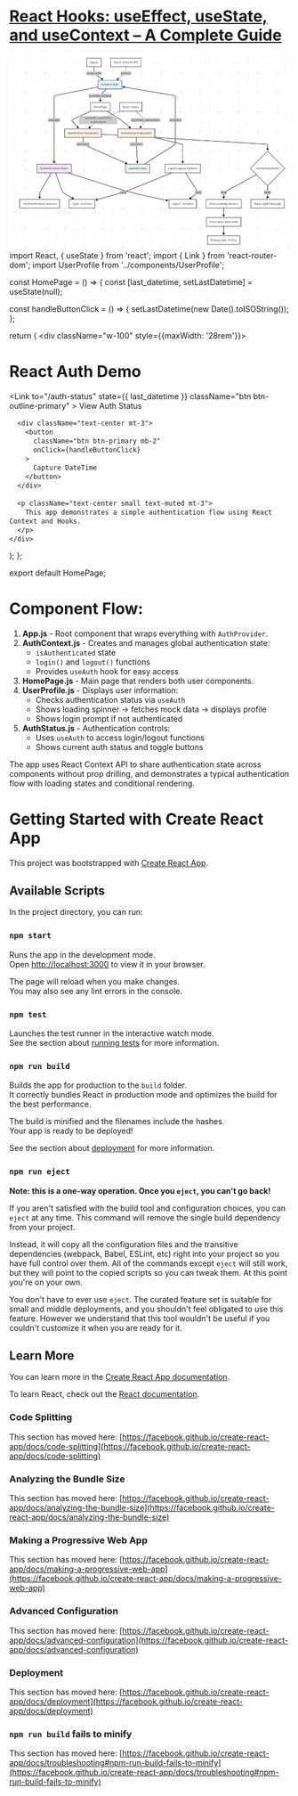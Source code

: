 


# [React Hooks: useEffect, useState, and useContext – A Complete Guide](https://www.freecodecamp.org/news/react-hooks-useeffect-usestate-and-usecontext/)

![App Screenshot](./Picture1.png)import React, { useState } from 'react';
import { Link } from 'react-router-dom';
import UserProfile from '../components/UserProfile';

const HomePage = () => {
  const [last_datetime, setLastDatetime] = useState(null);

  const handleButtonClick = () => {
    setLastDatetime(new Date().toISOString());
  };

  return (
    <div className="w-100" style={{maxWidth: '28rem'}}>
      <h1 className="h3 fw-bold text-center text-dark mb-4">React Auth Demo</h1>
      <div className="bg-white rounded shadow-lg overflow-hidden">
        <UserProfile />
        <div className="p-4 bg-light border-top text-center">
          <Link 
            to="/auth-status" 
            state={{ last_datetime }}
            className="btn btn-outline-primary"
          >
            View Auth Status
          </Link>
        </div>
      </div>
      
      <div className="text-center mt-3">
        <button 
          className="btn btn-primary mb-2" 
          onClick={handleButtonClick}
        >
          Capture DateTime
        </button>
      </div>
      
      <p className="text-center small text-muted mt-3">
        This app demonstrates a simple authentication flow using React Context and Hooks.
      </p>
    </div>
  );
};

export default HomePage;

# Component Flow:

1.  **App.js** - Root component that wraps everything with `AuthProvider`.
2.  **AuthContext.js** - Creates and manages global authentication state:
    * `isAuthenticated` state
    * `login()` and `logout()` functions
    * Provides `useAuth` hook for easy access
3.  **HomePage.js** - Main page that renders both user components.
4.  **UserProfile.js** - Displays user information:
    * Checks authentication status via `useAuth`
    * Shows loading spinner → fetches mock data → displays profile
    * Shows login prompt if not authenticated
5.  **AuthStatus.js** - Authentication controls:
    * Uses `useAuth` to access login/logout functions
    * Shows current auth status and toggle buttons

The app uses React Context API to share authentication state across components without prop drilling, and demonstrates a typical authentication flow with loading states and conditional rendering.

# Getting Started with Create React App

This project was bootstrapped with [Create React App](https://github.com/facebook/create-react-app).

## Available Scripts

In the project directory, you can run:

### `npm start`

Runs the app in the development mode.\
Open [http://localhost:3000](http://localhost:3000) to view it in your browser.

The page will reload when you make changes.\
You may also see any lint errors in the console.

### `npm test`

Launches the test runner in the interactive watch mode.\
See the section about [running tests](https://facebook.github.io/create-react-app/docs/running-tests) for more information.

### `npm run build`

Builds the app for production to the `build` folder.\
It correctly bundles React in production mode and optimizes the build for the best performance.

The build is minified and the filenames include the hashes.\
Your app is ready to be deployed!

See the section about [deployment](https://facebook.github.io/create-react-app/docs/deployment) for more information.

### `npm run eject`

**Note: this is a one-way operation. Once you `eject`, you can't go back!**

If you aren't satisfied with the build tool and configuration choices, you can `eject` at any time. This command will remove the single build dependency from your project.

Instead, it will copy all the configuration files and the transitive dependencies (webpack, Babel, ESLint, etc) right into your project so you have full control over them. All of the commands except `eject` will still work, but they will point to the copied scripts so you can tweak them. At this point you're on your own.

You don't have to ever use `eject`. The curated feature set is suitable for small and middle deployments, and you shouldn't feel obligated to use this feature. However we understand that this tool wouldn't be useful if you couldn't customize it when you are ready for it.

## Learn More

You can learn more in the [Create React App documentation](https://facebook.github.io/create-react-app/docs/getting-started).

To learn React, check out the [React documentation](https://reactjs.org/).

### Code Splitting

This section has moved here: [https://facebook.github.io/create-react-app/docs/code-splitting](https://facebook.github.io/create-react-app/docs/code-splitting)

### Analyzing the Bundle Size

This section has moved here: [https://facebook.github.io/create-react-app/docs/analyzing-the-bundle-size](https://facebook.github.io/create-react-app/docs/analyzing-the-bundle-size)

### Making a Progressive Web App

This section has moved here: [https://facebook.github.io/create-react-app/docs/making-a-progressive-web-app](https://facebook.github.io/create-react-app/docs/making-a-progressive-web-app)

### Advanced Configuration

This section has moved here: [https://facebook.github.io/create-react-app/docs/advanced-configuration](https://facebook.github.io/create-react-app/docs/advanced-configuration)

### Deployment

This section has moved here: [https://facebook.github.io/create-react-app/docs/deployment](https://facebook.github.io/create-react-app/docs/deployment)

### `npm run build` fails to minify

This section has moved here: [https://facebook.github.io/create-react-app/docs/troubleshooting#npm-run-build-fails-to-minify](https://facebook.github.io/create-react-app/docs/troubleshooting#npm-run-build-fails-to-minify)
